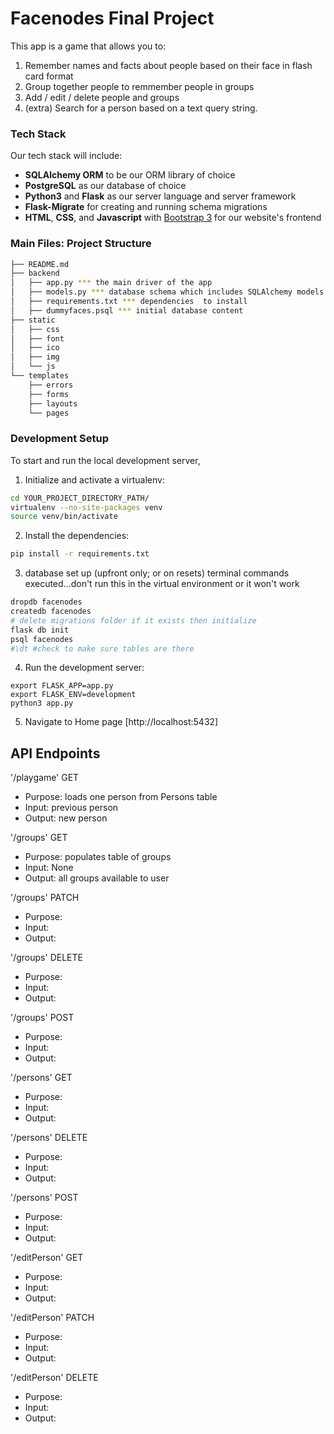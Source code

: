 # Facenodes Final Project

This app is a game that allows you to:

1) Remember names and facts about people based on their face in flash card format 
2) Group together people to remmember people in groups
3) Add / edit / delete people and groups
4) (extra) Search for a person based on a text query string.

### Tech Stack

Our tech stack will include:

* **SQLAlchemy ORM** to be our ORM library of choice
* **PostgreSQL** as our database of choice
* **Python3** and **Flask** as our server language and server framework
* **Flask-Migrate** for creating and running schema migrations
* **HTML**, **CSS**, and **Javascript** with [Bootstrap 3](https://getbootstrap.com/docs/3.4/customize/) for our website's frontend

### Main Files: Project Structure

  ```sh
  ├── README.md
  ├── backend
  │   ├── app.py *** the main driver of the app 
  │   ├── models.py *** database schema which includes SQLAlchemy models.
  │   ├── requirements.txt *** dependencies  to install 
  │   ├── dummyfaces.psql *** initial database content
  ├── static
  │   ├── css 
  │   ├── font
  │   ├── ico
  │   ├── img
  │   └── js
  └── templates
      ├── errors
      ├── forms
      ├── layouts
      └── pages
  ```


### Development Setup

To start and run the local development server,

1. Initialize and activate a virtualenv:
  ```bash
  cd YOUR_PROJECT_DIRECTORY_PATH/
  virtualenv --no-site-packages venv
  source venv/bin/activate
  ```

2. Install the dependencies:
  ```bash
  pip install -r requirements.txt
  ```

3. database set up (upfront only; or on resets)
terminal commands executed...don't run this in the virtual environment or it won't work
  ```bash
  dropdb facenodes
  createdb facenodes
  # delete migrations folder if it exists then initialize
  flask db init
  psql facenodes
  #\dt #check to make sure tables are there
  ```

4. Run the development server: 
  ```
  export FLASK_APP=app.py
  export FLASK_ENV=development
  python3 app.py
  ```

5. Navigate to Home page [http://localhost:5432]


## API Endpoints
'/playgame' GET
- Purpose: loads one person from Persons table
- Input: previous person
- Output: new person

'/groups' GET
- Purpose: populates table of groups
- Input: None
- Output: all groups available to user

'/groups' PATCH
- Purpose: 
- Input: 
- Output: 

'/groups' DELETE
- Purpose: 
- Input: 
- Output: 

'/groups' POST
- Purpose: 
- Input: 
- Output: 

'/persons' GET
- Purpose: 
- Input: 
- Output: 

'/persons' DELETE
- Purpose: 
- Input: 
- Output: 

'/persons' POST
- Purpose: 
- Input: 
- Output: 

'/editPerson' GET
- Purpose: 
- Input: 
- Output: 

'/editPerson' PATCH
- Purpose: 
- Input: 
- Output: 

'/editPerson' DELETE
- Purpose: 
- Input: 
- Output: 
